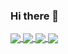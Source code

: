 ### Hi there 👋

<!--
**CoIter/CoIter** is a ✨ _special_ ✨ repository because its `README.md` (this file) appears on your GitHub profile.

Here are some ideas to get you started:

- 🔭 I’m currently working on ...
- 🌱 I’m currently learning ...
- 👯 I’m looking to collaborate on ...
- 🤔 I’m looking for help with ...
- 💬 Ask me about ...
- 📫 How to reach me: ...
- 😄 Pronouns: ...
- ⚡ Fun fact: ...
-->

<a href="https://github.com/CoIter">
  <img align="center" src="https://github-readme-stats.vercel.app/api?username=CoIter&show_icons=true&count_private=true&include_all_commits=true&theme=radical" />
</a>
<a href="https://github.com/CoIter">
  <img align="center" src="https://github-readme-stats.vercel.app/api?username=CoIter&show_icons=true&include_all_commits=true&theme=radical" />
</a>
<a href="https://github.com/CoIter">
  <img align="center" src="https://github-readme-stats.vercel.app/api/top-langs/?username=CoIter" />
</a>


<!--![Anurag's GitHub stats](https://github-readme-stats.vercel.app/api?username=CoIter&count_private=true&show_icons=true&theme=radical)-->

<!--[![Top Langs](https://github-readme-stats.vercel.app/api/top-langs/?username=CoIter)](https://github.com/CoIter/github-readme-stats)-->

<a href="https://github.com/CoIter/notes">
  <img align="center" src="https://github-readme-stats.vercel.app/api/pin/?username=CoIter&repo=notes" />
</a>
